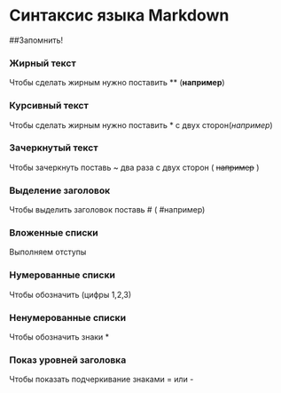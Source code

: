 # Cинтаксис языка Markdown
##Запомнить!
### Жирный текст
Чтобы сделать жирным нужно поставить **  (**например**)
### Курсивный текст
Чтобы сделать жирным нужно поставить * с двух сторон(*например*)
### Зачеркнутый текст
Чтобы зачеркнуть поставь ~ два раза с двух сторон ( ~~например~~ )
### Выделение заголовок
Чтобы выделить заголовок поставь # ( #например)
### Вложенные списки
Выполняем отступы
### Нумерованные списки
Чтобы обозначить (цифры 1,2,3)
### Ненумерованные списки
Чтобы обозначить знаки *
### Показ уровней заголовка
Чтобы показать подчеркивание знаками = или -
